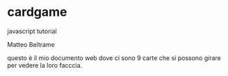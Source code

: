 # cardgame
javascript tutorial

Matteo Beltrame

questo è il mio documento web dove ci sono 9 carte che si possono girare per vedere la loro facccia.

